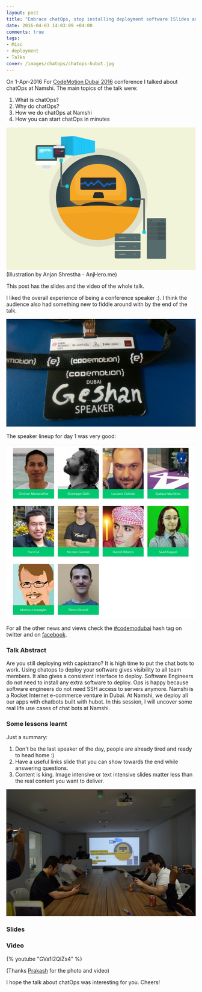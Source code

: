 ```yaml
---
layout: post
title: "Embrace chatOps, stop installing deployment software [Slides and Video]"
date: 2016-04-03 14:03:09 +04:00
comments: true
tags: 
- Misc
- deployment
- Talks
cover: /images/chatops/chatops-hubot.jpg
---
```


On 1-Apr-2016 For [CodeMotion Dubai 2016](http://dubai2016.codemotionworld.com/) conference I talked about chatOps at Namshi. The main topics of the talk were:

1. What is chatOps?
1. Why do chatOps?
1. How we do chatOps at Namshi
1. How you can start chatOps in minutes

<img class="center" loading="lazy" src="/images/chatops/chatops-hubot.jpg" title="Embrace chatOps, stop installing deployment software [Slides and Video]" alt="Embrace chatOps, stop installing deployment software [Slides and Video]">
(Illustration by Anjan Shrestha - AnjHero.me)

This post has the slides and the video of the whole talk. 
<!-- more -->
I liked the overall experience of being a conference  speaker :). 
I think the audience also had something new to fiddle around with by the end of the talk.

<img class="center" loading="lazy" src="/images/chatops/speaker.jpg" title="Speaker at Codemotion Dubai 2016" alt="Speaker at Codemotion Dubai 2016">

The speaker lineup for day 1 was very good:

<img class="center" loading="lazy" src="/images/chatops/codemodubai-speakers-day-1.jpg" title="Codemotion Dubai 2016 Speaker lineup" alt="Codemotion Dubai 2016 Speaker lineup">

For all the other news and views check the [#codemodubai](https://twitter.com/hashtag/codemodubai?src=hash) hash tag on twitter 
and on [facebook](https://www.facebook.com/codemotiondubai/).

### Talk Abstract

Are you still deploying with capistrano? It is high time to put the chat bots to work. Using chatops to deploy your software gives visibility to all team members. It also gives a consistent interface to deploy. Software Engineers do not need to install any extra software to deploy. Ops is happy because software engineers do not need SSH access to servers anymore. Namshi is a Rocket Internet e-commerce venture in Dubai. At Namshi, we deploy all our apps with chatbots built with hubot. In this session, I will uncover some real life use cases of chat bots at Namshi.

### Some lessons learnt

Just a summary:

1. Don't be the last speaker of the day, people are already tired and ready to head home :)
1. Have a useful links slide that you can show towards the end while answering questions.
1. Content is king. Image intensive or text intensive slides matter less than the real content you want to deliver.

<img class="center" loading="lazy" src="/images/chatops/chatops-talk.jpg" title="Embrace chatOps, stop installing deployment software [Slides and Video]" alt="Embrace chatOps, stop installing deployment software [Slides and Video]">

### Slides

<script async class="speakerdeck-embed" data-id="75a57171f12c40e3939b9504c6748f74" data-ratio="1.77777777777778" src="//speakerdeck.com/assets/embed.js"></script>

### Video

{% youtube "GVa1I2QiZs4" %}

(Thanks [Prakash](http://www.lprakash.com.np/) for the photo and video) 

I hope the talk about chatOps was interesting for you. Cheers!
